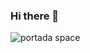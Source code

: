 ### Hi there 👋

![portada space](https://user-images.githubusercontent.com/85541756/164874697-6f2530c3-574a-483c-b231-24c9b68c6176.png)

<!--
**mariodev9/mariodev9** is a ✨ _special_ ✨ repository because its `README.md` (this file) appears on your GitHub profile.

Here are some ideas to get you started:

- 🔭 I’m currently working on ...
- 🌱 I’m currently learning ...
- 👯 I’m looking to collaborate on ...
- 🤔 I’m looking for help with ...
- 💬 Ask me about ...
- 📫 How to reach me: ...
- 😄 Pronouns: ...
- ⚡ Fun fact: ...
-->
